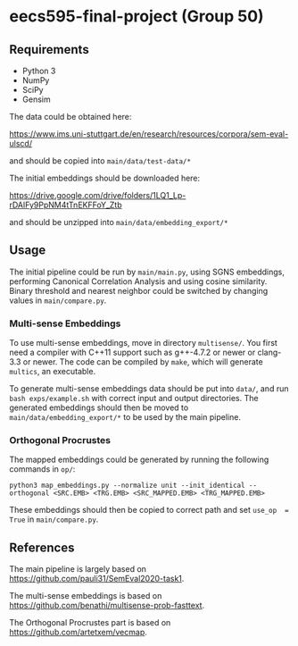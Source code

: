 # eecs595-final-project (Group 50)



## Requirements

+ Python 3
+ NumPy
+ SciPy
+ Gensim

The data could be obtained here:

 https://www.ims.uni-stuttgart.de/en/research/resources/corpora/sem-eval-ulscd/

and should be copied into `main/data/test-data/*`

The initial embeddings should be downloaded here:

https://drive.google.com/drive/folders/1LQ1_Lp-rDAlFy9PpNM4tTnEKFFoY_Ztb

and should be unzipped into `main/data/embedding_export/*`

## Usage

The initial pipeline could be run by `main/main.py`,  using SGNS embeddings, performing Canonical Correlation Analysis and using cosine similarity. Binary threshold and nearest neighbor could be switched by changing values in `main/compare.py`.

### Multi-sense Embeddings

To use multi-sense embeddings, move in directory `multisense/`. You first need a compiler with C++11 support such as g++-4.7.2 or newer or clang-3.3 or newer. The code can be compiled by `make`, which will generate `multics`, an executable.

To generate multi-sense embeddings data should be put into `data/`, and run `bash exps/example.sh` with correct input and output directories. The generated embeddings should then be moved to `main/data/embedding_export/*` to be used by the main pipeline.

### Orthogonal Procrustes

The mapped embeddings could be generated by running the following commands in `op/`:

`python3 map_embeddings.py --normalize unit --init_identical --orthogonal <SRC.EMB> <TRG.EMB> <SRC_MAPPED.EMB> <TRG_MAPPED.EMB>`

These embeddings should then be copied to correct path and set `use_op  = True` in `main/compare.py`.



## References

The main pipeline is largely based on https://github.com/pauli31/SemEval2020-task1.

The multi-sense embeddings is based on https://github.com/benathi/multisense-prob-fasttext.

The Orthogonal Procrustes part is based on https://github.com/artetxem/vecmap.